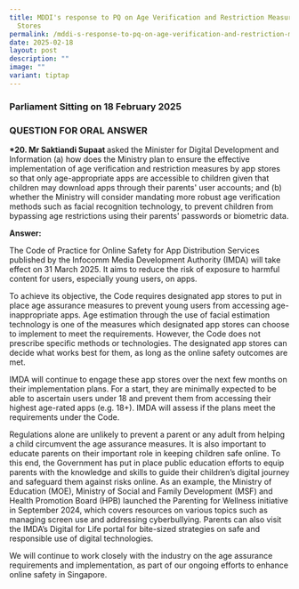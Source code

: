 ```yaml
---
title: MDDI's response to PQ on Age Verification and Restriction Measures on App
  Stores
permalink: /mddi-s-response-to-pq-on-age-verification-and-restriction-measures-on-app-stores/
date: 2025-02-18
layout: post
description: ""
image: ""
variant: tiptap
---
```

<h3>Parliament Sitting on 18 February 2025</h3>
<h3>QUESTION FOR ORAL ANSWER</h3>
<p><strong>*20. Mr Saktiandi Supaat </strong>asked the Minister for Digital
Development and Information (a) how does the Ministry plan to ensure the
effective implementation of age verification and restriction measures by
app stores so that only age-appropriate apps are accessible to children
given that children may download apps through their parents' user accounts;
and (b) whether the Ministry will consider mandating more robust age verification
methods such as facial recognition technology, to prevent children from
bypassing age restrictions using their parents' passwords or biometric
data.</p>
<p><strong>Answer:</strong>
</p>
<p>The Code of Practice for Online Safety for App Distribution Services published
by the Infocomm Media Development Authority (IMDA) will take effect on
31 March 2025. It aims to reduce the risk of exposure to harmful content
for users, especially young users, on apps.</p>
<p>To achieve its objective, the Code requires designated app stores to put
in place age assurance measures to prevent young users from accessing age-inappropriate
apps. Age estimation through the use of facial estimation technology is
one of the measures which designated app stores can choose to implement
to meet the requirements. However, the Code does not prescribe specific
methods or technologies. The designated app stores can decide what works
best for them, as long as the online safety outcomes are met.</p>
<p>IMDA will continue to engage these app stores over the next few months
on their implementation plans. For a start, they are minimally expected
to be able to ascertain users under 18 and prevent them from accessing
their highest age-rated apps (e.g. 18+). IMDA will assess if the plans
meet the requirements under the Code.</p>
<p>Regulations alone are unlikely to prevent a parent or any adult from helping
a child circumvent the age assurance measures. It is also important to
educate parents on their important role in keeping children safe online.
To this end, the Government has put in place public education efforts to
equip parents with the knowledge and skills to guide their children’s digital
journey and safeguard them against risks online. As an example, the Ministry
of Education (MOE), Ministry of Social and Family Development (MSF) and
Health Promotion Board (HPB) launched the Parenting for Wellness initiative
in September 2024, which covers resources on various topics such as managing
screen use and addressing cyberbullying. Parents can also visit the IMDA’s
Digital for Life portal for bite-sized strategies on safe and responsible
use of digital technologies.</p>
<p>We will continue to work closely with the industry on the age assurance
requirements and implementation, as part of our ongoing efforts to enhance
online safety in Singapore.</p>